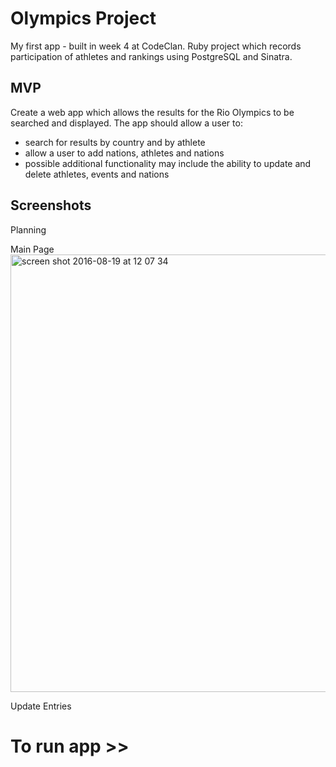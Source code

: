 # Olympics Project

My first app - built in week 4 at CodeClan. Ruby project which records participation of athletes and rankings using 
PostgreSQL and Sinatra.


## MVP

Create a web app which allows the results for the Rio Olympics to be searched and displayed. The app should allow a user to:
- search for results by country and by athlete
- allow a user to add nations, athletes and nations
- possible additional functionality may include the ability to update and delete athletes, events and nations


## Screenshots

Planning

Main Page
<img width="700" alt="screen shot 2016-08-19 at 12 07 34" src="https://cloud.githubusercontent.com/assets/17990363/19620152/65a3d9d8-986e-11e6-8918-b8e7cea28c47.png">

Update Entries


# To run app >>
